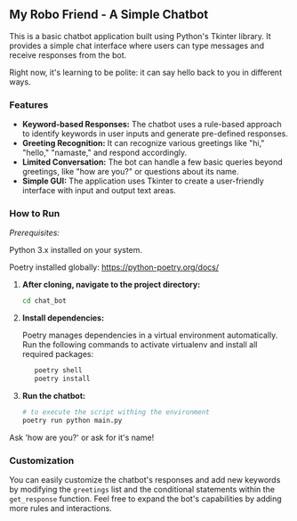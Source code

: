 ## My Robo Friend - A Simple Chatbot

This is a basic chatbot application built using Python's Tkinter library. It provides a simple chat interface where users can type messages and receive responses from the bot.

Right now, it's learning to be polite: it can say hello back to you in different ways.

### Features

- **Keyword-based Responses:** The chatbot uses a rule-based approach to identify keywords in user inputs and generate pre-defined responses.
- **Greeting Recognition:** It can recognize various greetings like "hi," "hello," "namaste," and respond accordingly.
- **Limited Conversation:** The bot can handle a few basic queries beyond greetings, like "how are you?" or questions about its name.
- **Simple GUI:** The application uses Tkinter to create a user-friendly interface with input and output text areas.

### How to Run

_Prerequisites:_

Python 3.x installed on your system.

Poetry installed globally: https://python-poetry.org/docs/

1. **After cloning, navigate to the project directory:**

   ```bash
   cd chat_bot
   ```

2. **Install dependencies:**

   Poetry manages dependencies in a virtual environment automatically. Run the following commands to activate virtualenv and install all required packages:

   ```bash
      poetry shell
      poetry install
   ```

3. **Run the chatbot:**
   ```bash
   # to execute the script withing the environment
   poetry run python main.py
   ```

Ask 'how are you?' or ask for it's name!

### Customization

You can easily customize the chatbot's responses and add new keywords by modifying the `greetings` list and the conditional statements within the `get_response` function. Feel free to expand the bot's capabilities by adding more rules and interactions.
